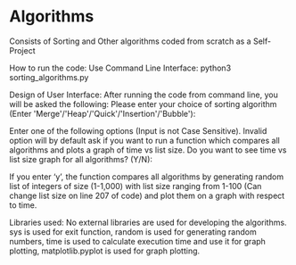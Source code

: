 # Algorithms
Consists of Sorting and Other algorithms coded from scratch as a Self-Project

How to run the code: Use Command Line Interface: python3 sorting_algorithms.py

Design of User Interface: After running the code from command line, you will be asked the following: 
Please enter your choice of sorting algorithm (Enter 'Merge'/'Heap'/'Quick'/'Insertion'/'Bubble'):

Enter one of the following options (Input is not Case Sensitive). Invalid option will by default ask if you want to run a function which compares all algorithms and plots a graph of time vs list size. Do you want to see time vs list size graph for all algorithms? (Y/N):

If you enter ‘y’, the function compares all algorithms by generating random list of integers of size (1-1,000) with list size ranging from 1-100 (Can change list size on line 207 of code) and plot them on a graph with respect to time. 

Libraries used: No external libraries are used for developing the algorithms. sys is used for exit function, random is used for generating random numbers, time is used to calculate execution time and use it for graph plotting, matplotlib.pyplot is used for graph plotting.

